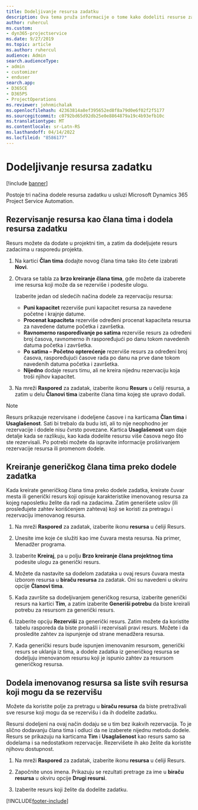 ```yaml
---
title: Dodeljivanje resursa zadatku
description: Ova tema pruža informacije o tome kako dodeliti resurse zadacima.
author: ruhercul
ms.custom:
- dyn365-projectservice
ms.date: 9/27/2019
ms.topic: article
ms.author: ruhercul
audience: Admin
search.audienceType:
- admin
- customizer
- enduser
search.app:
- D365CE
- D365PS
- ProjectOperations
ms.reviewer: johnmichalak
ms.openlocfilehash: 42363814a8ef395652ed8f8a79d0e6f02f2f5177
ms.sourcegitcommit: c0792bd65d92db25e0e8864879a19c4b93efb10c
ms.translationtype: MT
ms.contentlocale: sr-Latn-RS
ms.lasthandoff: 04/14/2022
ms.locfileid: "8586177"
---
```

# <a name="assign-a-resource-to-a-task"></a>Dodeljivanje resursa zadatku

[!include [banner](../includes/psa-now-project-operations.md)]

Postoje tri načina dodele resursa zadatku u usluzi Microsoft Dynamics 365 Project Service Automation.

## <a name="book-a-resource-as-a-team-member-and-then-assign-the-resource-to-a-task"></a>Rezervisanje resursa kao člana tima i dodela resursa zadatku

Resurs možete da dodate u projektni tim, a zatim da dodeljujete resurs zadacima u rasporedu projekta.

1. Na kartici **Član tima** dodajte novog člana tima tako što ćete izabrati **Novi**. 

2. Otvara se tabla za **brzo kreiranje člana tima**, gde možete da izaberete ime resursa koji može da se rezerviše i podesite ulogu. 

    Izaberite jedan od sledećih načina dodele za rezervaciju resursa:

    - **Puni kapacitet** rezerviše puni kapacitet resursa za navedene početne i krajnje datume.
    - **Procenat kapaciteta** rezerviše određeni procenat kapaciteta resursa za navedene datume početka i završetka.
    - **Ravnomerno raspoređivanje po satima** rezerviše resurs za određeni broj časova, ravnomerno ih raspoređujući po danu tokom navedenih datuma početka i završetka.
    - **Po satima – Početno opterećenje** rezerviše resurs za određeni broj časova, raspoređujući časove rada po danu na prve dane tokom navedenih datuma početka i završetka.
    - **Nijedno** dodaje resurs timu, ali ne kreira nijednu rezervaciju koja troši njihov kapacitet.

3. Na mreži **Raspored** za zadatak, izaberite ikonu **Resurs** u ćeliji resursa, a zatim u delu **Članovi tima** izaberite člana tima kojeg ste upravo dodali. 

> [!NOTE]
> Resurs prikazuje rezervisane i dodeljene časove i na karticama **Član tima** i **Usaglašenost**. Sati bi trebalo da budu isti, ali to nije neophodno jer rezervacije i dodele nisu čvrsto povezane. Kartica **Usaglašenost** vam daje detalje kada se razlikuju, kao kada dodelite resursu više časova nego što ste rezervisali. Po potrebi možete da ispravite informacije proširivanjem rezervacije resursa ili promenom dodele.

## <a name="create-a-generic-team-member-through-task-assignment"></a>Kreiranje generičkog člana tima preko dodele zadatka

Kada kreirate generičkog člana tima preko dodele zadatka, kreirate čuvar mesta ili generički resurs koji opisuje karakteristike imenovanog resursa za kojeg naposletku želite da radi na zadacima. Zatim generišete uslov (ili prosleđujete zahtev korišćenjem zahteva) koji se koristi za pretragu i rezervaciju imenovanog resursa.

1. Na mreži **Raspored** za zadatak, izaberite ikonu **resursa** u ćeliji Resurs.

2. Unesite ime koje će služiti kao ime čuvara mesta resursa. Na primer, Menadžer programa.

3. Izaberite **Kreiraj**, pa u polju **Brzo kreiranje člana projektnog tima** podesite ulogu za generički resurs.

4. Možete da nastavite sa dodelom zadataka u ovaj resurs čuvara mesta izborom resursa u **biraču resursa** za zadatak. Oni su navedeni u okviru opcije **Članovi tima**.

5. Kada završite sa dodeljivanjem generičkog resursa, izaberite generički resurs na kartici **Tim**, a zatim izaberite **Generiši potrebu** da biste kreirali potrebu za resursom za generički resurs.

6. Izaberite opciju **Rezerviši** za generički resurs. Zatim možete da koristite tabelu rasporeda da biste pronašli i rezervisali pravi resurs. Možete i da prosledite zahtev za ispunjenje od strane menadžera resursa.

7. Kada generički resurs bude ispunjen imenovanim resursom, generički resurs se uklanja iz tima, a dodele zadatka iz generičkog resursa se dodeljuju imenovanom resursu koji je ispunio zahtev za resursom generičkog resursa.

## <a name="assign-a-named-resource-from-the-list-of-all-bookable-resources"></a>Dodela imenovanog resursa sa liste svih resursa koji mogu da se rezervišu

Možete da koristite polje za pretragu u **biraču resursa** da biste pretraživali sve resurse koji mogu da se rezervišu i da ih dodelite zadatku.

Resursi dodeljeni na ovaj način dodaju se u tim bez ikakvih rezervacija. To je slično dodavanju člana tima i odluci da ne izaberete nijednu metodu dodele. Resurs se prikazuju na karticama **Tim** i **Usaglašenost** kao resurs samo sa dodelama i sa nedostatkom rezervacije. Rezervišete ih ako želite da koristite njihovu dostupnost.

1. Na mreži **Raspored** za zadatak, izaberite ikonu **resursa** u ćeliji Resurs.

2. Započnite unos imena. Prikazuju se rezultati pretrage za ime u **biraču resursa** u okviru opcije **Drugi resursi**.

3. Izaberite resurs koji želite da dodelite zadatku.



[!INCLUDE[footer-include](../includes/footer-banner.md)]
